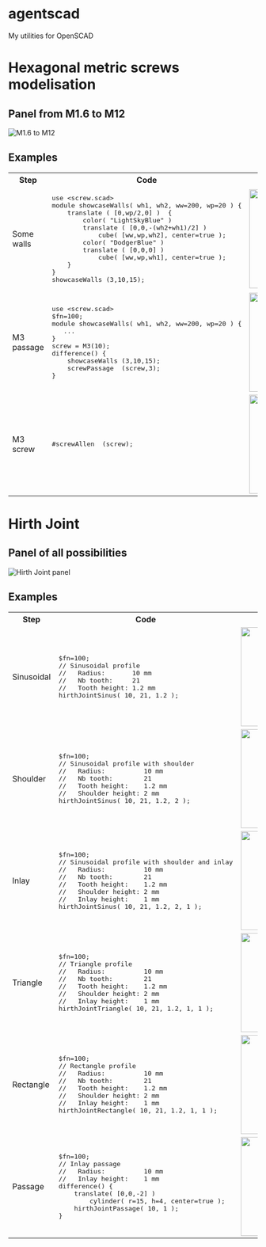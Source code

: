 # agentscad
My utilities for OpenSCAD

# Hexagonal metric screws modelisation

## Panel from M1.6 to M12

![M1.6 to M12](https://github.com/GillesBouissac/agentscad/blob/master/img/screw-panel.png)

## Examples

<table>
<tr>
<th>Step</th>
<th>Code</th>
<th>Result</th>
</tr>
<tr>
<td>Some walls</td>
<td><pre>
use &lt;screw.scad&gt;
module showcaseWalls( wh1, wh2, ww=200, wp=20 ) {
    translate ( [0,wp/2,0] )  {
        color( "LightSkyBlue" )
        translate ( [0,0,-(wh2+wh1)/2] )
            cube( [ww,wp,wh2], center=true );
        color( "DodgerBlue" )
        translate ( [0,0,0] )
            cube( [ww,wp,wh1], center=true );
    }
}
showcaseWalls (3,10,15);
</pre></td>
<td><img src="https://github.com/GillesBouissac/agentscad/blob/master/img/screw-block.png" width="200"/></td>
</tr>
<tr>
<td>M3 passage</td>
<td><pre>
use &lt;screw.scad&gt;
$fn=100;
module showcaseWalls( wh1, wh2, ww=200, wp=20 ) {
   ...
}
screw = M3(10);
difference() {
    showcaseWalls (3,10,15);
    screwPassage  (screw,3);
}
</pre></td>
<td><img src="https://github.com/GillesBouissac/agentscad/blob/master/img/screw-passage.png" width="200"/></td>
</tr>
<tr>
<td>M3  screw</td>
<td><pre>
#screwAllen  (screw);
</pre></td>
<td><img src="https://github.com/GillesBouissac/agentscad/blob/master/img/screw-in-place.png" width="200"/></td>
</tr>
</table>

# Hirth Joint

## Panel of all possibilities

![Hirth Joint panel](https://github.com/GillesBouissac/agentscad/blob/master/img/hirthJoint.png)

## Examples

<table>
<tr>
<th>Step</th>
<th>Code</th>
<th>Result</th>
</tr>
<tr>
<td>Sinusoidal</td>
<td><pre>
$fn=100;
// Sinusoidal profile
//   Radius:       10 mm
//   Nb tooth:     21
//   Tooth height: 1.2 mm
hirthJointSinus( 10, 21, 1.2 );
</pre></td>
<td><img src="https://github.com/GillesBouissac/agentscad/blob/master/img/hirthJointSinus.png" width="200"/></td>
</tr>
<tr>
<td>Shoulder</td>
<td><pre>
$fn=100;
// Sinusoidal profile with shoulder
//   Radius:          10 mm
//   Nb tooth:        21
//   Tooth height:    1.2 mm
//   Shoulder height: 2 mm
hirthJointSinus( 10, 21, 1.2, 2 );
</pre></td>
<td><img src="https://github.com/GillesBouissac/agentscad/blob/master/img/hirthJointShoulder.png" width="200"/></td>
</tr>
<tr>
<td>Inlay</td>
<td><pre>
$fn=100;
// Sinusoidal profile with shoulder and inlay
//   Radius:          10 mm
//   Nb tooth:        21
//   Tooth height:    1.2 mm
//   Shoulder height: 2 mm
//   Inlay height:    1 mm
hirthJointSinus( 10, 21, 1.2, 2, 1 );
</pre></td>
<td><img src="https://github.com/GillesBouissac/agentscad/blob/master/img/hirthJointInlay.png" width="200"/></td>
</tr>
<tr>
<td>Triangle</td>
<td><pre>
$fn=100;
// Triangle profile
//   Radius:          10 mm
//   Nb tooth:        21
//   Tooth height:    1.2 mm
//   Shoulder height: 2 mm
//   Inlay height:    1 mm
hirthJointTriangle( 10, 21, 1.2, 1, 1 );
</pre></td>
<td><img src="https://github.com/GillesBouissac/agentscad/blob/master/img/hirthJointTriangle.png" width="200"/></td>
</tr>
<tr>
<td>Rectangle</td>
<td><pre>
$fn=100;
// Rectangle profile
//   Radius:          10 mm
//   Nb tooth:        21
//   Tooth height:    1.2 mm
//   Shoulder height: 2 mm
//   Inlay height:    1 mm
hirthJointRectangle( 10, 21, 1.2, 1, 1 );
</pre></td>
<td><img src="https://github.com/GillesBouissac/agentscad/blob/master/img/hirthJointRectangle.png" width="200"/></td>
</tr>
<tr>
<td>Passage</td>
<td><pre>
$fn=100;
// Inlay passage
//   Radius:          10 mm
//   Inlay height:    1 mm
difference() {
    translate( [0,0,-2] )
        cylinder( r=15, h=4, center=true );
    hirthJointPassage( 10, 1 );
}
</pre></td>
<td><img src="https://github.com/GillesBouissac/agentscad/blob/master/img/hirthJointPassage.png" width="200"/></td>
</tr>
</table>


